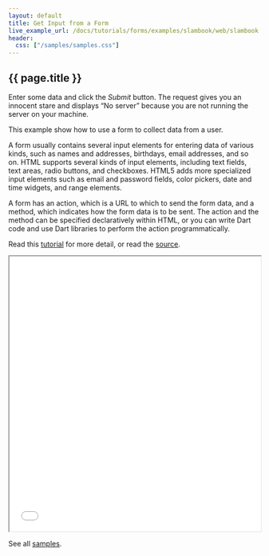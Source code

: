 ```yaml
---
layout: default
title: Get Input from a Form
live_example_url: /docs/tutorials/forms/examples/slambook/web/slambook.html
header:
  css: ["/samples/samples.css"]
---
```


## {{ page.title }}


Enter some data and click the *Submit* button. The request gives you an innocent
stare and displays “No server” because you are not running the server on your
machine.

This example show how to use a form to collect data from a user.

A form usually contains several input elements for entering data of various
kinds, such as names and addresses, birthdays, email addresses, and so on.
HTML supports several kinds of input elements, including text fields, text
areas, radio buttons, and checkboxes. HTML5 adds more specialized input
elements such as email and password fields, color pickers, date and time
widgets, and range elements.

A form has an action, which is a URL to which to send the form data, and a
method, which indicates how the form data is to be sent. The action and the
method can be specified declaratively within HTML, or you can write Dart code
and use Dart libraries to perform the action programmatically.

Read this [tutorial](/docs/tutorials/forms) for
more detail, or read the
[source](https://github.com/dart-lang/dart-tutorials-samples/tree/master/slambook).

<iframe class="running-app-frame"
        style="height:550px;width:100%;"
        src="{{page.live_example_url}}">
</iframe>

See all [samples](/samples/).
